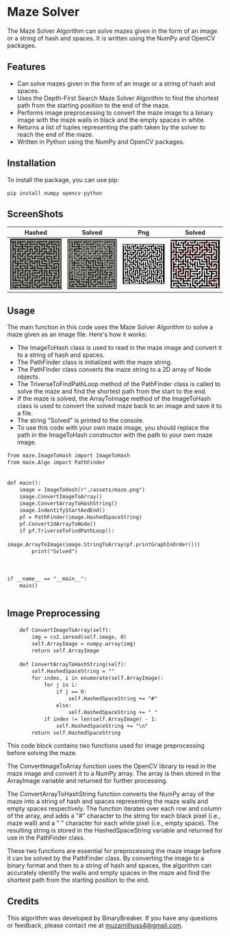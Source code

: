 # Maze Solver

The Maze Solver Algorithm  can solve mazes given in the form of an image or a string of hash and spaces. It is written using the NumPy and OpenCV packages.

## Features
- Can solve mazes given in the form of an image or a string of hash and spaces.
- Uses the Depth-First Search Maze Solver Algorithm to find the shortest path from the starting position to the end of the maze.
- Performs image preprocessing to convert the maze image to a binary image with the maze walls in black and the empty spaces in white.
- Returns a list of tuples representing the path taken by the solver to reach the end of the maze.
- Written in Python using the NumPy and OpenCV packages.

## Installation
To install the package, you can use pip:
```
pip install numpy opencv-python

```

## ScreenShots
| Hashed  | Solved |  Png |  Solved |
| ------- | ------- |  ------- |  ------- |
|<img src="https://github.com/BinaryBreaker/MazeSolver/raw/master/screenshots/img_1.png" alt="maze screenshot" width="500">|<img src="https://github.com/BinaryBreaker/MazeSolver/raw/master/screenshots/img.png" alt="maze screenshot" width="500">|<img src="https://github.com/BinaryBreaker/MazeSolver/raw/master/screenshots/img_2.png" alt="maze screenshot" width="500">|<img src="https://github.com/BinaryBreaker/MazeSolver/raw/master/screenshots/img_3.png" alt="maze screenshot" width="500">|


## Usage
The main function in this code uses the Maze Solver Algorithm to solve a maze given as an image file. Here's how it works:

- The ImageToHash class is used to read in the maze image and convert it to a string of hash and spaces.
- The PathFinder class is initialized with the maze string.
- The PathFinder class converts the maze string to a 2D array of Node objects.
- The TriverseToFindPathLoop method of the PathFinder class is called to solve the maze and find the shortest path from the start to the end.
- If the maze is solved, the ArrayToImage method of the ImageToHash class is used to convert the solved maze back to an image and save it to a file.
- The string "Solved" is printed to the console.
- To use this code with your own maze image, you should replace the path in the ImageToHash constructor with the path to your own maze image.

```
from maze.ImageToHash import ImageToHash
from maze.Algo import PathFinder


def main():
    image = ImageToHash(r"./assets/maze.png")
    image.ConvertImageToArray()
    image.ConvertArrayToHashString()
    image.IndentifyStartAndEnd()
    pf = PathFinder(image.HashedSpaceString)
    pf.Convert2dArrayToNode()
    if pf.TriverseToFindPathLoop():
        image.ArrayToImage(image.StringToArray(pf.printGraphInOrder()))
        print("Solved")



if __name__ == "__main__":
    main()


```


## Image Preprocessing

```
    def ConvertImageToArray(self):
        img = cv2.imread(self.image, 0)
        self.ArrayImage = numpy.array(img)
        return self.ArrayImage
        
    def ConvertArrayToHashString(self):
        self.HashedSpaceString = ""
        for index, i in enumerate(self.ArrayImage):
            for j in i:
                if j == 0:
                    self.HashedSpaceString += "#"
                else:
                    self.HashedSpaceString += " "
            if index != len(self.ArrayImage) - 1:
                self.HashedSpaceString += "\n"
        return self.HashedSpaceString

```
This code block contains two functions used for image preprocessing before solving the maze.

The ConvertImageToArray function uses the OpenCV library to read in the maze image and convert it to a NumPy array. The array is then stored in the ArrayImage variable and returned for further processing.

The ConvertArrayToHashString function converts the NumPy array of the maze into a string of hash and spaces representing the maze walls and empty spaces respectively. The function iterates over each row and column of the array, and adds a "#" character to the string for each black pixel (i.e., maze wall) and a " " character for each white pixel (i.e., empty space). The resulting string is stored in the HashedSpaceString variable and returned for use in the PathFinder class.

These two functions are essential for preprocessing the maze image before it can be solved by the PathFinder class. By converting the image to a binary format and then to a string of hash and spaces, the algorithm can accurately identify the walls and empty spaces in the maze and find the shortest path from the starting position to the end.



## Credits
This algorithm was developed by BinaryBreaker. If you have any questions or feedback, please contact me at muzamilhuss4@gmail.com.
